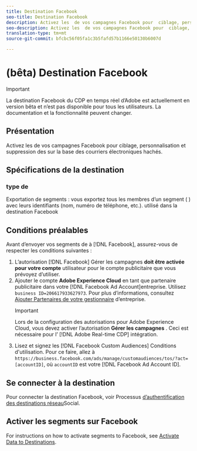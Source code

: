 ```yaml
---
title: Destination Facebook
seo-title: Destination Facebook
description: Activez les  de vos campagnes Facebook pour  ciblage, personnalisation et suppression des  sur la base des courriers électroniques hachés.
seo-description: Activez les  de vos campagnes Facebook pour  ciblage, personnalisation et suppression des  sur la base des courriers électroniques hachés.
translation-type: tm+mt
source-git-commit: bfcbc56f05fa1c3b5fafd57b1166e50130b6007d

---
```



# (bêta) Destination Facebook

>[!IMPORTANT]
>
>La destination Facebook du CDP en temps réel d’Adobe est actuellement en version bêta et n’est pas disponible pour tous les utilisateurs. La documentation et la fonctionnalité peuvent changer.

## Présentation

Activez les  de vos campagnes Facebook pour  ciblage, personnalisation et suppression des  sur la base des courriers électroniques hachés.

## Spécifications de la destination

###  type de

Exportation de segments : vous exportez tous les membres d’un segment ( ) avec leurs identifiants (nom, numéro de téléphone, etc.). utilisé dans la destination Facebook

## Conditions préalables

Avant d’envoyer vos segments de   à [!DNL Facebook], assurez-vous de respecter les conditions suivantes :

1. L’autorisation [!DNL Facebook] Gérer les campagnes **doit être activée pour votre compte** utilisateur pour le compte publicitaire que vous prévoyez d’utiliser.
2. Ajouter le compte **Adobe Experience Cloud** en tant que partenaire publicitaire dans votre [!DNL Facebook Ad Account]entreprise. Utilisez `business ID=206617933627973`. Pour plus d’informations, consultez [Ajouter Partenaires de votre gestionnaire](https://www.facebook.com/business/help/1717412048538897) d’entreprise.
   >[!IMPORTANT]
   > Lors de la configuration des autorisations pour Adobe Experience Cloud, vous devez activer l’autorisation **Gérer les campagnes** . Ceci est nécessaire pour l’ [!DNL Adobe Real-time CDP] intégration.
3. Lisez et signez les [!DNL Facebook Custom Audiences] Conditions d&#39;utilisation. Pour ce faire, allez à `https://business.facebook.com/ads/manage/customaudiences/tos/?act=[accountID]`, où `accountID` est votre [!DNL Facebook Ad Account ID].


## Se connecter à la destination

Pour connecter la destination Facebook, voir Processus [d’authentification des destinations réseau](/help/rtcdp/destinations/social-network-destinations-workflow.md)Social.


## Activer les segments sur Facebook

For instructions on how to activate segments to Facebook, see [Activate Data to Destinations](/help/rtcdp/destinations/activate-destinations.md).